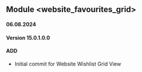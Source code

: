 ## Module <website_favourites_grid>

#### 06.08.2024
#### Version 15.0.1.0.0
#### ADD

- Initial commit for Website Wishlist Grid View
